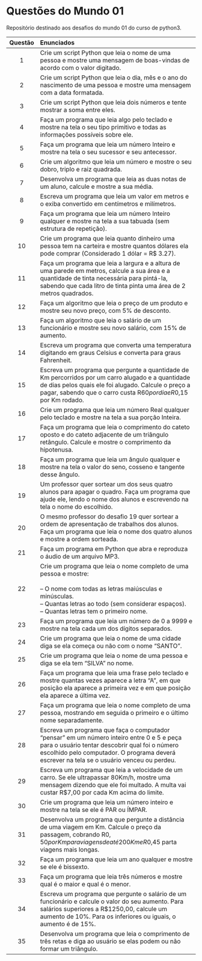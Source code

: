 # Questões do Mundo 01

Repositório destinado aos desafios do mundo 01 do curso de python3.

| Questão  | Enunciados  |
| :-----------: | :------------- | 
| 1 | Crie um script Python que leia o nome de uma pessoa e mostre uma mensagem de boas-vindas de acordo com o valor digitado. |
| 2 | Crie um script Python que leia o dia, mês e o ano do nascimento de uma pessoa e mostre uma mensagem com a data formatada. |
| 3 | Crie um script Python que leia dois números e tente mostrar a soma entre eles. |
| 4 | Faça um programa que leia algo pelo teclado e mostre na tela o seu tipo primitivo e todas as informações possíveis sobre ele. |
| 5 | Faça um programa que leia um número Inteiro e mostre na tela o seu sucessor e seu antecessor. |
| 6 | Crie um algoritmo que leia um número e mostre o seu dobro, triplo e raiz quadrada. |
| 7 | Desenvolva um programa que leia as duas notas de um aluno, calcule e mostre a sua média. |
| 8 | Escreva um programa que leia um valor em metros e o exiba convertido em centímetros e milímetros. |
| 9 | Faça um programa que leia um número Inteiro qualquer e mostre na tela a sua tabuada (sem estrutura de repetição). |
| 10 | Crie um programa que leia quanto dinheiro uma pessoa tem na carteira e mostre quantos dólares ela pode comprar (Considerado 1 dólar = R$ 3.27). |
| 11 | Faça um programa que leia a largura e a altura de uma parede em metros, calcule a sua área e a quantidade de tinta necessária para pintá-la, sabendo que cada litro de tinta pinta uma área de 2 metros quadrados. |
| 12 | Faça um algoritmo que leia o preço de um produto e mostre seu novo preço, com 5% de desconto. |
| 13 | Faça um algoritmo que leia o salário de um funcionário e mostre seu novo salário, com 15% de aumento. |
| 14 | Escreva um programa que converta uma temperatura digitando em graus Celsius e converta para graus Fahrenheit. |
| 15 | Escreva um programa que pergunte a quantidade de Km percorridos por um carro alugado e a quantidade de dias pelos quais ele foi alugado. Calcule o preço a pagar, sabendo que o carro custa R$60 por dia e R$0,15 por Km rodado. |
| 16 | Crie um programa que leia um número Real qualquer pelo teclado e mostre na tela a sua porção Inteira. |
| 17 | Faça um programa que leia o comprimento do cateto oposto e do cateto adjacente de um triângulo retângulo. Calcule e mostre o comprimento da hipotenusa. |
| 18 | Faça um programa que leia um ângulo qualquer e mostre na tela o valor do seno, cosseno e tangente desse ângulo. |
| 19 | Um professor quer sortear um dos seus quatro alunos para apagar o quadro. Faça um programa que ajude ele, lendo o nome dos alunos e escrevendo na tela o nome do escolhido. |
| 20 | O mesmo professor do desafio 19 quer sortear a ordem de apresentação de trabalhos dos alunos. Faça um programa que leia o nome dos quatro alunos e mostre a ordem sorteada. |
| 21 | Faça um programa em Python que abra e reproduza o áudio de um arquivo MP3. |
| 22 | Crie um programa que leia o nome completo de uma pessoa e mostre: <br> <br> – O nome com todas as letras maiúsculas e minúsculas. <br> – Quantas letras ao todo (sem considerar espaços). <br> – Quantas letras tem o primeiro nome. |
| 23 | Faça um programa que leia um número de 0 a 9999 e mostre na tela cada um dos dígitos separados. |
| 24 | Crie um programa que leia o nome de uma cidade diga se ela começa ou não com o nome “SANTO”. |
| 25 | Crie um programa que leia o nome de uma pessoa e diga se ela tem “SILVA” no nome. |
| 26 | Faça um programa que leia uma frase pelo teclado e mostre quantas vezes aparece a letra “A”, em que posição ela aparece a primeira vez e em que posição ela aparece a última vez. |
| 27 | Faça um programa que leia o nome completo de uma pessoa, mostrando em seguida o primeiro e o último nome separadamente. |
| 28 | Escreva um programa que faça o computador “pensar” em um número inteiro entre 0 e 5 e peça para o usuário tentar descobrir qual foi o número escolhido pelo computador. O programa deverá escrever na tela se o usuário venceu ou perdeu. |
| 29 | Escreva um programa que leia a velocidade de um carro. Se ele ultrapassar 80Km/h, mostre uma mensagem dizendo que ele foi multado. A multa vai custar R$7,00 por cada Km acima do limite. |
| 30 | Crie um programa que leia um número inteiro e mostre na tela se ele é PAR ou ÍMPAR. |
| 31 | Desenvolva um programa que pergunte a distância de uma viagem em Km. Calcule o preço da passagem, cobrando R$0,50 por Km para viagens de até 200Km e R$0,45 parta viagens mais longas. |
| 32 | Faça um programa que leia um ano qualquer e mostre se ele é bissexto. |
| 33 | Faça um programa que leia três números e mostre qual é o maior e qual é o menor. |
| 34 | Escreva um programa que pergunte o salário de um funcionário e calcule o valor do seu aumento. Para salários superiores a R$1250,00, calcule um aumento de 10%. Para os inferiores ou iguais, o aumento é de 15%. |
| 35 | Desenvolva um programa que leia o comprimento de três retas e diga ao usuário se elas podem ou não formar um triângulo. |

